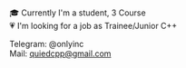                                                                                                     
🎓 Currently I'm a student, 3 Course                                                                                                
💗 I'm looking for a job as Trainee/Junior C++                                                                                             

Telegram: @onlyinc                                                                                      
Mail: quiedcpp@gmail.com                                            
